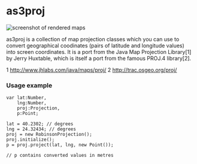 as3proj
=======

![screenshot of rendered maps](http://vis4.net/blog/wp-content/uploads/2010/04/as3proj1.png)

as3proj is a collection of map projection classes which you can use to convert geographical coodinates (pairs of latitude and longitude values) into screen coordinates. It is a port from the Java Map Projection Library[1] by Jerry Huxtable, which is itself a port from the famous PROJ.4 library[2].

1 http://www.jhlabs.com/java/maps/proj/
2 http://trac.osgeo.org/proj/

### Usage example

	var lat:Number, 
		lng:Number, 
		proj:Projection, 
		p:Point;
		
	lat = 40.2302; // degrees
	lng = 24.32434; // degrees
	proj = new RobinsonProjection();
	proj.initialize();
	p = proj.project(lat, lng, new Point());

	// p contains converted values in metres


